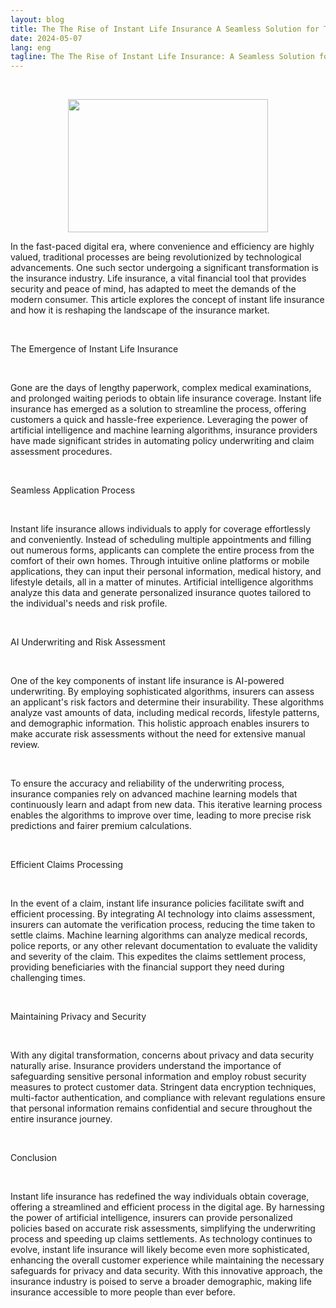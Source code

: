 ```yaml
---
layout: blog
title: The The Rise of Instant Life Insurance A Seamless Solution for Today's Digital Age
date: 2024-05-07
lang: eng
tagline: The The Rise of Instant Life Insurance: A Seamless Solution for Today's Digital Age
---
```

<p>&nbsp;</p><div class="separator" style="clear: both; text-align: center;"><a href="https://blogger.googleusercontent.com/img/b/R29vZ2xl/AVvXsEgPD04l-5yyfk5WgHx3TM6Cd7zCcg7WASF45udc54gYtekM1tzcQq5DVpqzjjx7zrXJFhnb7GaIFSpHekKffsFvs4s5BcX5KuYQ0iTeE-KH5JESxmT5XrUmq3iIJ6txTtu999SjenhJsOHIr5ENLQK5xp8QQeoyWSkpBHSGk_xexiXUJ9ode8rV3IzCVw/s678/IMG_9743.jpeg" imageanchor="1" style="margin-left: 1em; margin-right: 1em;"><img border="0" data-original-height="452" data-original-width="678" height="213" src="https://blogger.googleusercontent.com/img/b/R29vZ2xl/AVvXsEgPD04l-5yyfk5WgHx3TM6Cd7zCcg7WASF45udc54gYtekM1tzcQq5DVpqzjjx7zrXJFhnb7GaIFSpHekKffsFvs4s5BcX5KuYQ0iTeE-KH5JESxmT5XrUmq3iIJ6txTtu999SjenhJsOHIr5ENLQK5xp8QQeoyWSkpBHSGk_xexiXUJ9ode8rV3IzCVw/s320/IMG_9743.jpeg" width="320" /></a></div><p></p><p>In the fast-paced digital era, where convenience and efficiency are highly valued, traditional processes are being revolutionized by technological advancements. One such sector undergoing a significant transformation is the insurance industry. Life insurance, a vital financial tool that provides security and peace of mind, has adapted to meet the demands of the modern consumer. This article explores the concept of instant life insurance and how it is reshaping the landscape of the insurance market.</p><p><br /></p><p>The Emergence of Instant Life Insurance</p><p><br /></p><p>Gone are the days of lengthy paperwork, complex medical examinations, and prolonged waiting periods to obtain life insurance coverage. Instant life insurance has emerged as a solution to streamline the process, offering customers a quick and hassle-free experience. Leveraging the power of artificial intelligence and machine learning algorithms, insurance providers have made significant strides in automating policy underwriting and claim assessment procedures.</p><p><br /></p><p>Seamless Application Process</p><p><br /></p><p>Instant life insurance allows individuals to apply for coverage effortlessly and conveniently. Instead of scheduling multiple appointments and filling out numerous forms, applicants can complete the entire process from the comfort of their own homes. Through intuitive online platforms or mobile applications, they can input their personal information, medical history, and lifestyle details, all in a matter of minutes. Artificial intelligence algorithms analyze this data and generate personalized insurance quotes tailored to the individual's needs and risk profile.</p><p><br /></p><p>AI Underwriting and Risk Assessment</p><p><br /></p><p>One of the key components of instant life insurance is AI-powered underwriting. By employing sophisticated algorithms, insurers can assess an applicant's risk factors and determine their insurability. These algorithms analyze vast amounts of data, including medical records, lifestyle patterns, and demographic information. This holistic approach enables insurers to make accurate risk assessments without the need for extensive manual review.</p><p><br /></p><p>To ensure the accuracy and reliability of the underwriting process, insurance companies rely on advanced machine learning models that continuously learn and adapt from new data. This iterative learning process enables the algorithms to improve over time, leading to more precise risk predictions and fairer premium calculations.</p><p><br /></p><p>Efficient Claims Processing</p><p><br /></p><p>In the event of a claim, instant life insurance policies facilitate swift and efficient processing. By integrating AI technology into claims assessment, insurers can automate the verification process, reducing the time taken to settle claims. Machine learning algorithms can analyze medical records, police reports, or any other relevant documentation to evaluate the validity and severity of the claim. This expedites the claims settlement process, providing beneficiaries with the financial support they need during challenging times.</p><p><br /></p><p>Maintaining Privacy and Security</p><p><br /></p><p>With any digital transformation, concerns about privacy and data security naturally arise. Insurance providers understand the importance of safeguarding sensitive personal information and employ robust security measures to protect customer data. Stringent data encryption techniques, multi-factor authentication, and compliance with relevant regulations ensure that personal information remains confidential and secure throughout the entire insurance journey.</p><p><br /></p><p>Conclusion</p><p><br /></p><p>Instant life insurance has redefined the way individuals obtain coverage, offering a streamlined and efficient process in the digital age. By harnessing the power of artificial intelligence, insurers can provide personalized policies based on accurate risk assessments, simplifying the underwriting process and speeding up claims settlements. As technology continues to evolve, instant life insurance will likely become even more sophisticated, enhancing the overall customer experience while maintaining the necessary safeguards for privacy and data security. With this innovative approach, the insurance industry is poised to serve a broader demographic, making life insurance accessible to more people than ever before.</p>
